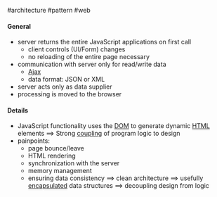 #architecture #pattern #web 

#### General
- server returns the entire JavaScript applications on first call
	- client controls (UI/Form) changes
	- no reloading of the entire page necessary
- communication with server only for read/write data
	- [Ajax](/Ajax)
	- data format: JSON or XML
- server acts only as data supplier
- processing is moved to the browser

#### Details
- JavaScript functionality uses the [DOM](/DOM) to generate dynamic [HTML](/HTML) elements
  ==> Strong [coupling](/coupling) of program logic to design
- painpoints: 
	- page bounce/leave
	- HTML rendering
	- synchronization with the server
	- memory management
	- ensuring data consistency
 ==> clean architecture
 ==> usefully [encapsulated](/encapsulation) data structures
 ==> decoupling design from logic
